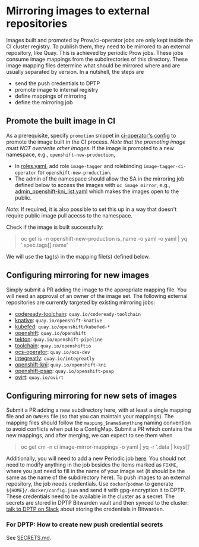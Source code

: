 # Mirroring images to external repositories

Images built and promoted by Prow/ci-operator jobs are only kept inside the CI
cluster registry. To publish them, they need to be mirrored to an external
repository, like Quay. This is achieved by periodic Prow jobs. These jobs
consume image mappings from the subdirectories of this directory. These image
mapping files determine what should be mirrored where and are usually separated
by version. In a nutshell, the steps are

* send the push credentials to DPTP
* promote image to internal registry
* define mappings of mirroring
* define the mirroring job

## Promote the built image in CI

As a prerequisite, specify `promotion` snippet in [ci-operator's config](https://github.com/openshift/ci-tools/blob/master/CONFIGURATION.md#promotion)
to promote the image built in the CI process. _Note that the promoting image must NOT overwrite other images_.
If the image is promoted to a new namespace, e.g., `openshift-new-production`,

* In [roles.yaml](../../cluster/ci/config/prow/openshift/ci-operator/roles.yaml), add role `image-tagger` and rolebinding `image-tagger-ci-operator` for `openshift-new-production`.
* The admin of the namespace should allow the SA in the mirroring job defined below to access the images with `oc image mirror`, e.g., [admin_openshift-kni_list.yaml](admin_openshift-kni_list.yaml) which makes the images open to the public.

*Note*: If required, it is also possible to set this up in a way that doesn't require public image pull acecss to the namespace.


Check if the image is built successfully:

> oc get is -n openshift-new-production is_name -o yaml -o yaml | yq '.spec.tags[].name'

We will use the tag(s) in the mapping file(s) defined below.

## Configuring mirroring for new images

Simply submit a PR adding the image to the appropriate mapping file. You will
need an approval of an owner of the image set. The following external repositories
are currently targeted by existing mirroring jobs:

 - [codeready-toolchain](./codeready-toolchain/): `quay.io/codeready-toolchain`
 - [knative](./knative/): `quay.io/openshift-knative`
 - [kubefed](./kubefed/): `quay.io/openshift/kubefed-*`
 - [openshift](./openshift/): `quay.io/openshift`
 - [tekton](./tekton/): `quay.io/openshift-pipeline`
 - [toolchain](./toolchain/): `quay.io/openshiftio`
 - [ocs-operator](./ocs-operator): `quay.io/ocs-dev`
 - [integreatly](./integr8ly): `quay.io/integreatly`
 - [openshift-kni](./openshift-kni): `quay.io/openshift-kni`
 - [openshift-psap](./openshift-psap/): `quay.io/openshift-psap`
 - [ovirt](./ovirt/): `quay.io/ovirt`

## Configuring mirroring for new sets of images

Submit a PR adding a new subdirectory here, with at least a single mapping file
and an `OWNERS` file (so that you can maintain your mappings). The mapping files
should follow the `mapping_$name$anything` naming convention to avoid conflicts
when put to a ConfigMap. Submit a PR which contains the new mappings, and after merging,
we can expect to see them when

> oc get cm -n ci image-mirror-mappings -o yaml | yq -r '.data | keys[]'

Additionally, you will need to add a new Periodic job
[here](../../ci-operator/jobs/infra-image-mirroring.yaml).  You should not need
to modify anything in the job besides the items marked as `FIXME`, where you
just need to fill in the name of your image set (it should be the same as the
name of the subdirectory here). To push images to an external repository, the
job needs credentials.
Use `docker`/`podman` to generate `${HOME}/.docker/config.json` and send it with gpg-encryption it to DPTP. These credentials need to be available in the cluster as
a secret. The secrets are stored in DPTP Bitwarden vault and then synced to the
cluster: [talk to DPTP on Slack](https://coreos.slack.com/messages/CBN38N3MW)
about storing the credentials in Bitwarden.

### For DPTP: How to create new push credential secrets

See [SECRETS.md](../../ci-operator/SECRETS.md#push-credentials-for-image-mirroring-jobs).
